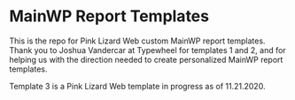 # MainWP Report Templates
This is the repo for Pink Lizard Web custom MainWP report templates. Thank you to Joshua Vandercar at Typewheel for templates 1 and 2, and for helping us with the direction needed to create personalized MainWP report templates.

Template 3 is a Pink Lizard Web template in progress as of 11.21.2020. 